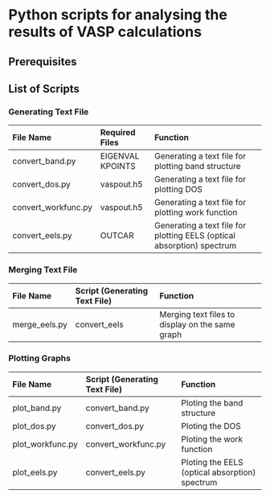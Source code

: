# Python scripts for analysing the results of VASP calculations

## Prerequisites

## List of Scripts

### Generating Text File

| File Name            | Required Files        | Function                                                               |
| :------------------- | :-------------------- | :--------------------------------------------------------------------- |
| convert_band.py      | EIGENVAL <br> KPOINTS | Generating a text file for plotting band structure                     |
| convert_dos.py       | vaspout.h5            | Generating a text file for plotting DOS                                |
| convert_workfunc.py  | vaspout.h5            | Generating a text file for plotting work function                      |
| convert_eels.py      | OUTCAR                | Generating a text file for plotting EELS (optical absorption) spectrum |

### Merging Text File

| File Name     | Script (Generating Text File) | Function                                        |
| :------------ | :---------------------------- | :---------------------------------------------- |
| merge_eels.py | convert_eels                  | Merging text files to display on the same graph |

### Plotting Graphs

| File Name        | Script (Generating Text File) | Function                                       |
| :--------------- | :---------------------------- | :--------------------------------------------- |
| plot_band.py     | convert_band.py               | Ploting the band structure                     |
| plot_dos.py      | convert_dos.py                | Ploting the DOS                                |
| plot_workfunc.py | convert_workfunc.py           | Ploting the work function                      |
| plot_eels.py     | convert_eels.py               | Ploting the EELS (optical absorption) spectrum |
